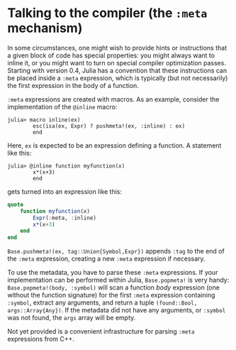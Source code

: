 # Talking to the compiler (the `:meta` mechanism)

In some circumstances, one might wish to provide hints or instructions that a given block of code
has special properties: you might always want to inline it, or you might want to turn on special
compiler optimization passes. Starting with version 0.4, Julia has a convention that these instructions
can be placed inside a `:meta` expression, which is typically (but not necessarily) the first
expression in the body of a function.

`:meta` expressions are created with macros. As an example, consider the implementation of the
`@inline` macro:

```jldoctest
julia> macro inline(ex)
        esc(isa(ex, Expr) ? pushmeta!(ex, :inline) : ex)
        end
```

Here, `ex` is expected to be an expression defining a function. A statement like this:

```jldoctest
julia> @inline function myfunction(x)
        x*(x+3)
        end
```

gets turned into an expression like this:

```julia
quote
    function myfunction(x)
        Expr(:meta, :inline)
        x*(x+3)
    end
end
```

`Base.pushmeta!(ex, tag::Union{Symbol,Expr})` appends `:tag` to the end of the `:meta` expression,
creating a new `:meta` expression if necessary.

To use the metadata, you have to parse these `:meta` expressions. If your implementation can be
performed within Julia, `Base.popmeta!` is very handy: `Base.popmeta!(body, :symbol)` will scan
a function *body* expression (one without the function signature) for the first `:meta` expression
containing `:symbol`, extract any arguments, and return a tuple `(found::Bool, args::Array{Any})`.
If the metadata did not have any arguments, or `:symbol` was not found, the `args` array will
be empty.

Not yet provided is a convenient infrastructure for parsing `:meta` expressions from C++.
